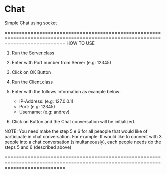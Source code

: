 # Chat
Simple Chat using socket

=================================================================================================================================
HOW TO USE

1) Run the Server.class

2) Enter with Port number from Server (e.g: 12345)

3) Click on OK Button

4) Run the Client.class

5) Enter with the follows information as example below:
    - IP-Address: (e.g: 127.0.0.1)
    - Port: (e.g: 12345)
    - Username: (e.g: andrev)
    
6) Click on Button and the Chat conversation will be initialized.


NOTE: You need make the step 5 e 6 for all peaople that would like of participate in chat conversation.
      For example: If would like to connect with 3 people into a chat conversation (simultaneously), each people needs do 
      the steps 5 and 6 (described above)

=================================================================================================================================
